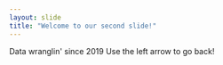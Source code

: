 ```yaml
---
layout: slide
title: "Welcome to our second slide!"
---
```

Data wranglin' since 2019
Use the left arrow to go back!

